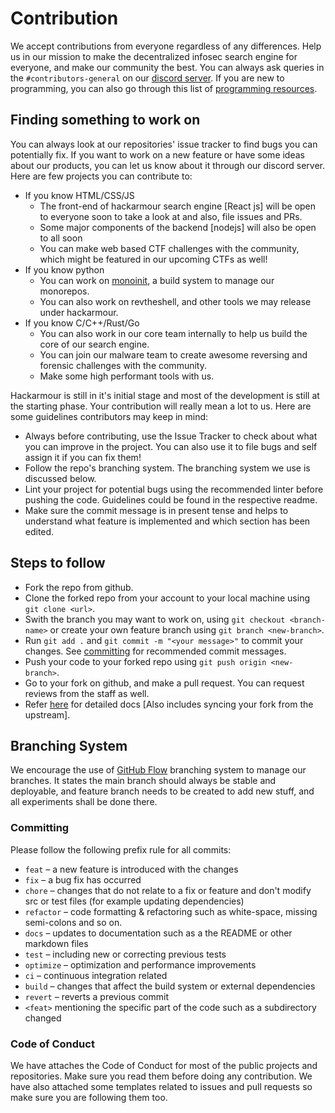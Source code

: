 # Contribution
We accept contributions from everyone regardless of any differences. Help us in our mission to make the decentralized infosec search engine for everyone, and make our community the best. You can always ask queries in the `#contributors-general` on our [discord server](https://discord.gg/ePAVq2frFB). If you are new to programming, you can also go through this list of [programming resources](https://github.com/hackarmour/programming-resouces).

## Finding something to work on

You can always look at our repositories' issue tracker to find bugs you can potentially fix. If you want to work on a new feature or have some ideas about our products, you can let us know about it through our discord server. Here are few projects you can contribute to:

- If you know HTML/CSS/JS
  - The front-end of hackarmour search engine [React js] will be open to everyone soon to take a look at and also, file issues and PRs.
  - Some major components of the backend [nodejs] will also be open to all soon
  - You can make web based CTF challenges with the community, which might be featured in our upcoming CTFs as well!
- If you know python
  - You can work on [monoinit](https://github.com/hackarmour/monoinit), a build system to manage our monorepos.
  - You can also work on revtheshell, and other tools we may release under hackarmour.
- If you know C/C++/Rust/Go
  - You can also work in our core team internally to help us build the core of our search engine.
  - You can join our malware team to create awesome reversing and forensic challenges with the community.
  - Make some high performant tools with us.

 Hackarmour is still in it's initial stage and most of the development is still at the starting phase. Your contribution will really mean a lot to us. Here are some guidelines contributors may keep in mind:

-   Always before contributing, use the Issue Tracker to check about what you can improve in the project. You can also use it to file bugs and self assign it if you can fix them!
-   Follow the repo's branching system. The branching system we use is discussed below.
-   Lint your project for potential bugs using the recommended linter before pushing the code. Guidelines could be found in the respective readme.
-   Make sure the commit message is in present tense and helps to understand what feature is implemented and which section has been edited.

## Steps to follow
- Fork the repo from github.
- Clone the forked repo from your account to your local machine using `git clone <url>`.
- Swith the branch you may want to work on, using `git checkout <branch-name>` or create your own feature branch using `git branch <new-branch>`.
- Run `git add .` and `git commit -m "<your message>"` to commit your changes. See [committing](#committing) for recommended commit messages.
- Push your code to your forked repo using `git push origin <new-branch>`.
- Go to your fork on github, and make a pull request. You can request reviews from the staff as well.
- Refer [here](https://www.freecodecamp.org/news/how-to-make-your-first-pull-request-on-github-3/) for detailed docs [Also includes syncing your fork from the upstream].

## Branching System

We encourage the use of [GitHub Flow](https://githubflow.github.io/) branching system to manage our branches. It states the main branch should always be stable and deployable, and feature branch needs to be created to add new stuff, and all experiments shall be done there.

### Committing

Please follow the following prefix rule for all commits:

-   `feat` – a new feature is introduced with the changes
-   `fix` – a bug fix has occurred
-   `chore` – changes that do not relate to a fix or feature and don't modify src or test files (for example updating dependencies)
-   `refactor` – code formatting & refactoring such as white-space, missing semi-colons and so on.
-   `docs` – updates to documentation such as a the README or other markdown files
-   `test` – including new or correcting previous tests
-   `optimize` – optimization and performance improvements
-   `ci` – continuous integration related
-   `build` – changes that affect the build system or external dependencies
-   `revert` – reverts a previous commit
-   `<feat>` mentioning the specific part of the code such as a subdirectory changed

### Code of Conduct

We have attaches the Code of Conduct for most of the public projects and repositories. Make sure you read them before doing any contribution. We have also attached some templates related to issues and pull requests so make sure you are following them too.
